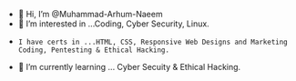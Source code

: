 - 👋 Hi, I’m @Muhammad-Arhum-Naeem
- 👀 I’m interested in ...Coding, Cyber Security, Linux.
-     I have certs in ...HTML, CSS, Responsive Web Designs and Marketing Coding, Pentesting & Ethical Hacking.
- 🌱 I’m currently learning ... Cyber Secuity & Ethical Hacking.


<!---
Muhammad-Arhum-Naeem/Muhammad-Arhum-Naeem is a ✨ special ✨ repository because its `README.md` (this file) appears on your GitHub profile.
You can click the Preview link to take a look at your changes.
--->
